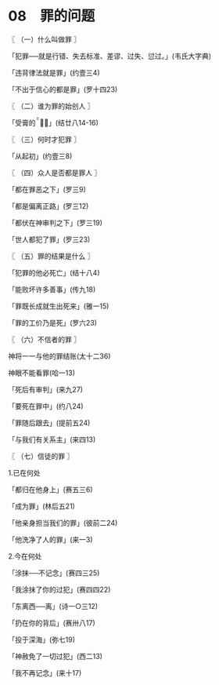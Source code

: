 # 08　罪的问题



〖 （一）什么叫做罪 〗

「犯罪──就是行错、失去标准、差谬、过失、愆过。」(韦氏大字典)

「违背律法就是罪」(约壹三4)

「不出于信心的都是罪」(罗十四23)



〖 （二）谁为罪的始创人 〗

「受膏的」(结廿八14-16)



〖 （三）何时才犯罪 〗

「从起初」(约壹三8)



〖 （四）众人是否都是罪人 〗

「都在罪恶之下」(罗三9)

「都是偏离正路」(罗三12)

「都伏在神审判之下」(罗三19)

「世人都犯了罪」(罗三23)



〖 （五）罪的结果是什么 〗

「犯罪的他必死亡」(结十八4)

「能败坏许多善事」(传九18)

「罪既长成就生出死来」(雅一15)

「罪的工价乃是死」(罗六23)



〖 （六）不信者的罪 〗

神将一一与他的罪结账(太十二36)

神眼不能看罪(哈一13)

「死后有审判」(来九27)

「要死在罪中」(约八24)

「罪随后跟去」(提前五24)

「与我们有关系主」(来四13)



〖 （七）信徒的罪 〗

1.已在何处

「都归在他身上」(赛五三6)

「成为罪」(林后五21)

「他亲身担当我们的罪」(彼前二24)

「他洗净了人的罪」(来一3)

2.今在何处

「涂抹──不记念」(赛四三25)

「我涂抹了你的过犯」(赛四四22)

「东离西──离」(诗一○三12)

「扔在你的背后」(赛卅八17)

「投于深海」(弥七19)

「神赦免了一切过犯」(西二13)

「我不再记念」(来十17)


